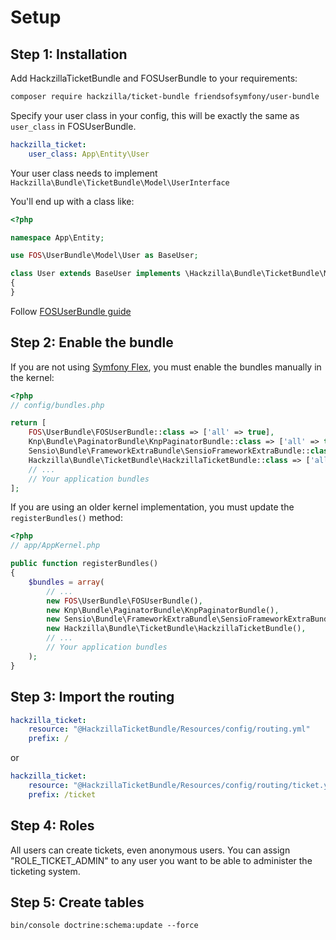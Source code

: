 # Setup

## Step 1: Installation

Add HackzillaTicketBundle and FOSUserBundle to your requirements:

```bash
composer require hackzilla/ticket-bundle friendsofsymfony/user-bundle
```

Specify your user class in your config, this will be exactly the same as `user_class` in FOSUserBundle.

```yaml
hackzilla_ticket:
    user_class: App\Entity\User
```

Your user class needs to implement ```Hackzilla\Bundle\TicketBundle\Model\UserInterface```

You'll end up with a class like:

```php
<?php

namespace App\Entity;

use FOS\UserBundle\Model\User as BaseUser;

class User extends BaseUser implements \Hackzilla\Bundle\TicketBundle\Model\UserInterface
{
}
```

Follow [FOSUserBundle guide](https://github.com/FriendsOfSymfony/FOSUserBundle)

## Step 2: Enable the bundle

If you are not using [Symfony Flex](https://symfony.com/doc/current/setup/flex.html), you must enable the bundles manually in the kernel:

```php
<?php
// config/bundles.php

return [
    FOS\UserBundle\FOSUserBundle::class => ['all' => true],
    Knp\Bundle\PaginatorBundle\KnpPaginatorBundle::class => ['all' => true],
    Sensio\Bundle\FrameworkExtraBundle\SensioFrameworkExtraBundle::class => ['all' => true],
    Hackzilla\Bundle\TicketBundle\HackzillaTicketBundle::class => ['all' => true],
    // ...
    // Your application bundles
];
```

If you are using an older kernel implementation, you must update the `registerBundles()` method:

```php
<?php
// app/AppKernel.php

public function registerBundles()
{
    $bundles = array(
        // ...
        new FOS\UserBundle\FOSUserBundle(),
        new Knp\Bundle\PaginatorBundle\KnpPaginatorBundle(),
        new Sensio\Bundle\FrameworkExtraBundle\SensioFrameworkExtraBundle(),
        new Hackzilla\Bundle\TicketBundle\HackzillaTicketBundle(),
        // ...
        // Your application bundles
    );
}
```

## Step 3: Import the routing

```yaml
hackzilla_ticket:
    resource: "@HackzillaTicketBundle/Resources/config/routing.yml"
    prefix: /
```

or

```yaml
hackzilla_ticket:
    resource: "@HackzillaTicketBundle/Resources/config/routing/ticket.yml"
    prefix: /ticket
```

## Step 4: Roles

All users can create tickets, even anonymous users.
You can assign "ROLE_TICKET_ADMIN" to any user you want to be able to administer the ticketing system.

## Step 5: Create tables

```bin/console doctrine:schema:update --force```
